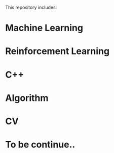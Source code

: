 This repository includes:
# Machine Learning

# Reinforcement Learning

# C++

# Algorithm

# CV

# To be continue..
